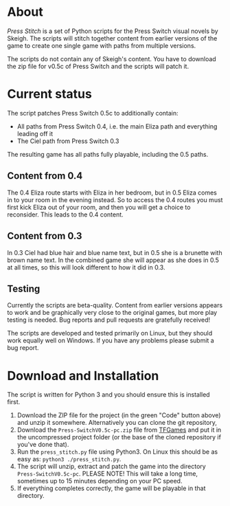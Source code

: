 # About
_Press Stitch_ is a set of Python scripts for the Press Switch visual novels by Skeigh. The scripts will stitch together content from earlier versions of the game to create one single game with paths from multiple versions.

The scripts do not contain any of Skeigh's content. You have to download the zip file for v0.5c of Press Switch and the scripts will patch it.

# Current status
The script patches Press Switch 0.5c to additionally contain:

* All paths from Press Switch 0.4, i.e. the main Eliza path and everything leading off it
* The Ciel path from Press Switch 0.3

The resulting game has all paths fully playable, including the 0.5 paths.

## Content from 0.4
The 0.4 Eliza route starts with Eliza in her bedroom, but in 0.5 Eliza comes in to your room in the evening instead. So to access the 0.4 routes you must first kick Eliza out of your room, and then you will get a choice to reconsider. This leads to the 0.4 content.

## Content from 0.3
In 0.3 Ciel had blue hair and blue name text, but in 0.5 she is a brunette with brown name text. In the combined game she will appear as she does in 0.5 at all times, so this will look different to how it did in 0.3.

## Testing
Currently the scripts are beta-quality. Content from earlier versions appears to work and be graphically very close to the original games, but more play testing is needed. Bug reports and pull requests are gratefully received!

The scripts are developed and tested primarily on Linux, but they should work equally well on Windows. If you have any problems please submit a bug report.

# Download and Installation
The script is written for Python 3 and you should ensure this is installed first.

1. Download the ZIP file for the project (in the green "Code" button above) and unzip it somewhere. Alternatively you can clone the git repository, 
2. Download the `Press-SwitchV0.5c-pc.zip` file from [TFGames](https://tfgames.site/index.php?module=viewgame&id=282) and put it in the uncompressed project folder (or the base of the cloned repository if you've done that).
3. Run the `press_stitch.py` file using Python3. On Linux this should be as easy as: `python3 ./press_stitch.py`.
4. The script will unzip, extract and patch the game into the directory `Press-SwitchV0.5c-pc`. PLEASE NOTE! This will take a long time, sometimes up to 15 minutes depending on your PC speed.
5. If everything completes correctly, the game will be playable in that directory.
